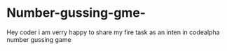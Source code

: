 # Number-gussing-gme-
Hey coder i am verry happy to share my fire task as an inten in codealpha number gussing game 
